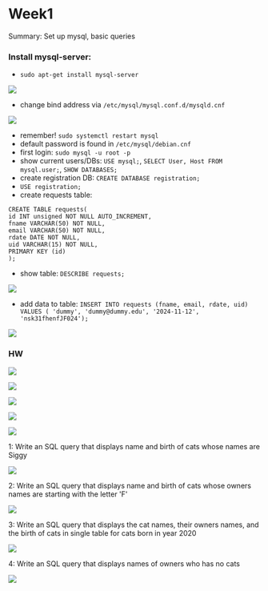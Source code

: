 # Week1

Summary: Set up mysql, basic queries

### Install mysql-server:

* `sudo apt-get install mysql-server`

![](https://github.com/user-attachments/assets/343d1a58-21fa-4b0d-8a37-7576de60c458)

* change bind address via `/etc/mysql/mysql.conf.d/mysqld.cnf`

![](https://github.com/user-attachments/assets/a3e74ced-e150-4892-b6e4-2945edbc1aac)

* remember! `sudo systemctl restart mysql`
* default password is found in `/etc/mysql/debian.cnf`
* first login: `sudo mysql -u root -p`
* show current users/DBs: `USE mysql;`, `SELECT User, Host FROM mysql.user;`, `SHOW DATABASES;`
* create registration DB: `CREATE DATABASE registration;`
* `USE registration;`
* create requests table:

```
CREATE TABLE requests(
id INT unsigned NOT NULL AUTO_INCREMENT,
fname VARCHAR(50) NOT NULL,
email VARCHAR(50) NOT NULL,
rdate DATE NOT NULL,
uid VARCHAR(15) NOT NULL,
PRIMARY KEY (id)
);
```

* show table: `DESCRIBE requests;`

![](https://github.com/user-attachments/assets/cc6d2395-e631-4c69-a586-5cea6691d0a2)

* add data to table: `INSERT INTO requests (fname, email, rdate, uid) VALUES ( 'dummy', 'dummy@dummy.edu', '2024-11-12', 'nsk31fhenfJF024');`

![](https://github.com/user-attachments/assets/060e33d0-03e7-487a-99bd-405356b81628)

### HW

![](https://github.com/user-attachments/assets/e1886507-5613-4989-b671-a33d393fd9c3)

![](https://github.com/user-attachments/assets/17cdb1f0-fc18-40fd-900c-e8c31c6c9a25)

![](https://github.com/user-attachments/assets/3bc52487-c0b8-4ffb-97a5-7c7e710c98bb)

![](https://github.com/user-attachments/assets/b27c875f-d20f-4147-9846-fd97adbabc2a)

![](https://github.com/user-attachments/assets/04fe45c1-6fc0-44b5-a780-adf70eb295d7)

1: Write an SQL query that displays name and birth of cats whose names are Siggy

![](https://lh7-rt.googleusercontent.com/docsz/AD_4nXf_wUTuyRVkT6DUoJCL4ILqzz23ZzZlHl2PuKfbdpGRgFYAfWd2QKuyAZjJ2WRowefQSZA1Y4DIO-6YXcNZ7JyRs9LiG-F6bcGumW6MjZnod6iRY9h0Cl16AcQxEeceub1l2OZQ?key=aDi9OQh-ufWQEzuXd3URpoOQ)

2: Write an SQL query that displays name and birth of cats whose owners names are starting with the letter 'F'

![](https://lh7-rt.googleusercontent.com/docsz/AD_4nXdBbRLxx7MylSUPgkJdsIZV-g6qP4f6CCI1TmryLwcWpN8bpYK62Lda1PYeY6Mfz0gMeNFHsoheL27e9mhPo0iEhE4TjWwHWPx5F9yy_UaA-cvFWJhPmgV8q_OOQIU7IHTM8rJL?key=aDi9OQh-ufWQEzuXd3URpoOQ)

3: Write an SQL query that displays the cat names, their owners names, and the birth of cats in single table for cats born in year 2020

![](https://lh7-rt.googleusercontent.com/docsz/AD_4nXe3LtKLAV8a8zVOgzyyKGdrXc0o7Vk60s4uTiFcImqlwAHbJRJNtDiyFZ_i8cmcmQtHPau2nJAjliZ73SJdKsW1vllJlzNDpTFBLeHtwPr086xFKktPgObUXKD5kOuHT-XijDYP?key=aDi9OQh-ufWQEzuXd3URpoOQ)

4: Write an SQL query that displays names of owners who has no cats

![](https://lh7-rt.googleusercontent.com/docsz/AD_4nXdJo5G58de6UKRTEqe56CNrodFTDxlIVWyLP0zgLAtt0AEwW8AhsGDY1-gqdlgE9xJIrva-7lhBWypYgz6-IVrlj4KFDD3h3q2NNex4gInncKzer2Khs_2IUpZj-iVGj1dRX5dd?key=aDi9OQh-ufWQEzuXd3URpoOQ)
